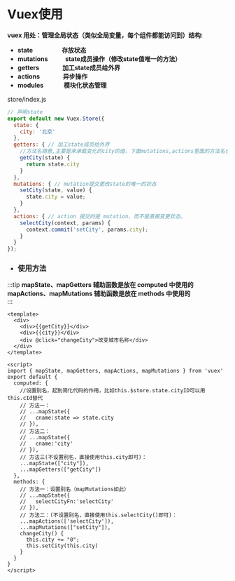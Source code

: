 # Vuex使用

**vuex 用处：管理全局状态（类似全局变量，每个组件都能访问到）结构:**

* **state&nbsp;&nbsp;&nbsp;&nbsp;&nbsp;&nbsp;&nbsp;&nbsp;&nbsp;&nbsp;&nbsp;&nbsp;&nbsp;&nbsp;&nbsp;&nbsp;&nbsp;&nbsp;&nbsp;&nbsp;存放状态**  
* **mutations&nbsp;&nbsp;&nbsp;&nbsp;&nbsp;&nbsp;&nbsp;&nbsp;&nbsp;&nbsp;&nbsp;&nbsp;state成员操作（修改state值唯一的方法）**  
* **getters&nbsp;&nbsp;&nbsp;&nbsp;&nbsp;&nbsp;&nbsp;&nbsp;&nbsp;&nbsp;&nbsp;&nbsp;&nbsp;&nbsp;&nbsp;&nbsp;加工state成员给外界**   
* **actions&nbsp;&nbsp;&nbsp;&nbsp;&nbsp;&nbsp;&nbsp;&nbsp;&nbsp;&nbsp;&nbsp;&nbsp;&nbsp;&nbsp;&nbsp;&nbsp;异步操作**    
* **modules&nbsp;&nbsp;&nbsp;&nbsp;&nbsp;&nbsp;&nbsp;&nbsp;&nbsp;&nbsp;&nbsp;&nbsp;&nbsp;&nbsp;模块化状态管理**   

store/index.js
```js
// 声明state
export default new Vuex.Store({
  state: {
    city: '北京'
  },
  getters: { // 加工state成员给外界
    //方法名随意,主要是来承载变化的city的值，下面mutations,actions里面的方法名也是随意定的
    getCity(state) { 
      return state.city
    }
  },
  mutations: { // mutation提交更改state的唯一的状态
    setCity(state, value) {
      state.city = value;
    }
  },
  actions: { // action 提交的是 mutation，而不是直接变更状态。
    selectCity(context, params) {
      context.commit('setCity', params.city);
    }
  }
});
```

* ### 使用方法

:::tip
**mapState、mapGetters 辅助函数是放在 computed 中使用的**  
**mapActions、mapMutations 辅助函数是放在 methods 中使用的**  
:::
``` vue
<template>
  <div>
    <div>{{getCity}}</div>
    <div>{{city}}</div>
    <div @click="changeCity">改变城市名称</div>
  </div>
</template>

<script>
import { mapState, mapGetters, mapActions, mapMutations } from 'vuex'
export default {
  computed: {
    //设置别名，起到简化代码的作用，比如this.$store.state.cityID可以用this.cId替代
    // 方法一：
    // ...mapState({
    //   cname:state => state.city
    // }),
    // 方法二：
    // ...mapState({
    //   cname:'city'
    // }),
    // 方法三(不设置别名，直接使用this.city即可)：
    ...mapState(["city"]),
    ...mapGetters(["getCity"])
  },
  methods: {
    // 方法一：设置别名（mapMutations如此）
    // ...mapState({
    //   selectCityFn:'selectCity'
    // }),
    // 方法二：(不设置别名，直接使用this.selectCity()即可)：
    ...mapActions(['selectCity']),
    ...mapMutations(["setCity"]),
    changeCity() {
      this.city += "0";
      this.setCity(this.city)
    }
  }
}
</script>
```